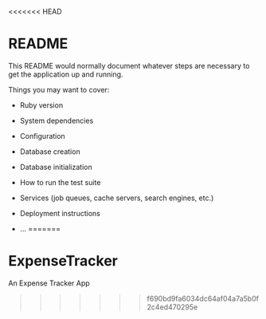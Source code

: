 <<<<<<< HEAD
# README

This README would normally document whatever steps are necessary to get the
application up and running.

Things you may want to cover:

* Ruby version

* System dependencies

* Configuration

* Database creation

* Database initialization

* How to run the test suite

* Services (job queues, cache servers, search engines, etc.)

* Deployment instructions

* ...
=======
# ExpenseTracker
An Expense Tracker App
>>>>>>> f690bd9fa6034dc64af04a7a5b0f2c4ed470295e
